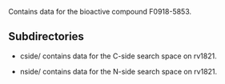 Contains data for the bioactive compound F0918-5853.

## Subdirectories

- cside/ contains data for the C-side search space on rv1821.

- nside/ contains data for the N-side search space on rv1821.

